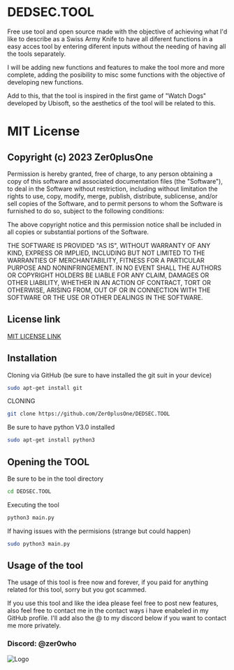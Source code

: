 
# DEDSEC.TOOL

Free use tool and open source made with the objective of achieving what I'd like to describe as a Swiss Army Knife to have all diferent functions in a easy acces tool by entering diferent inputs without the needing of having all the tools separately.

I will be adding new functions and features to make the tool more and more complete, adding the posibility to misc some functions with the objective of developing new functions.

Add to this, that the tool is inspired in the first game of "Watch Dogs" developed by Ubisoft, so the aesthetics of the tool will be related to this.

# MIT License

## Copyright (c) 2023 Zer0plusOne

Permission is hereby granted, free of charge, to any person obtaining a copy
of this software and associated documentation files (the "Software"), to deal
in the Software without restriction, including without limitation the rights
to use, copy, modify, merge, publish, distribute, sublicense, and/or sell
copies of the Software, and to permit persons to whom the Software is
furnished to do so, subject to the following conditions:

The above copyright notice and this permission notice shall be included in all
copies or substantial portions of the Software.

THE SOFTWARE IS PROVIDED "AS IS", WITHOUT WARRANTY OF ANY KIND, EXPRESS OR
IMPLIED, INCLUDING BUT NOT LIMITED TO THE WARRANTIES OF MERCHANTABILITY,
FITNESS FOR A PARTICULAR PURPOSE AND NONINFRINGEMENT. IN NO EVENT SHALL THE
AUTHORS OR COPYRIGHT HOLDERS BE LIABLE FOR ANY CLAIM, DAMAGES OR OTHER
LIABILITY, WHETHER IN AN ACTION OF CONTRACT, TORT OR OTHERWISE, ARISING FROM,
OUT OF OR IN CONNECTION WITH THE SOFTWARE OR THE USE OR OTHER DEALINGS IN THE
SOFTWARE.

## License link

[MIT LICENSE LINK](https://choosealicense.com/licenses/mit/)

## Installation

Cloning via GitHub (be sure to have installed the git suit in your device)

```bash
sudo apt-get install git
```

CLONING

```bash
git clone https://github.com/Zer0plusOne/DEDSEC.TOOL
```

Be sure to have python V3.0 installed

```bash
sudo apt-get install python3
```

## Opening the TOOL

Be sure to be in the tool directory

```bash
cd DEDSEC.TOOL
```

Executing the tool

```bash
python3 main.py
```

If having issues with the permisions (strange but could happen)

```bash
sudo python3 main.py
```

## Usage of the tool

The usage of this tool is free now and forever, if you paid for anything related for this tool, sorry but you got scammed.

If you use this tool and like the idea please feel free to post new features, also feel free to contact me in the contact ways i have enabeled in my GitHub profile. I'll add also the @ to my discord below if you want to contact me more privately.

### Discord: @zer0who

![Logo](https://images-wixmp-ed30a86b8c4ca887773594c2.wixmp.com/f/c167faae-9537-4b4d-a6b3-2a3b9fa80cb2/db019p5-7a48b5b1-71af-45d9-96e5-9808cee53e70.png/v1/fill/w_1024,h_576,q_75,strp/dedsec_by_default_01101100_011-db019p5.png?token=eyJ0eXAiOiJKV1QiLCJhbGciOiJIUzI1NiJ9.eyJpc3MiOiJ1cm46YXBwOjdlMGQxODg5ODIyNjQzNzNhNWYwZDQxNWVhMGQyNmUwIiwic3ViIjoidXJuOmFwcDo3ZTBkMTg4OTgyMjY0MzczYTVmMGQ0MTVlYTBkMjZlMCIsImF1ZCI6WyJ1cm46c2VydmljZTppbWFnZS5vcGVyYXRpb25zIl0sIm9iaiI6W1t7InBhdGgiOiIvZi9jMTY3ZmFhZS05NTM3LTRiNGQtYTZiMy0yYTNiOWZhODBjYjIvZGIwMTlwNS03YTQ4YjViMS03MWFmLTQ1ZDktOTZlNS05ODA4Y2VlNTNlNzAucG5nIiwid2lkdGgiOiI8PTEwMjQiLCJoZWlnaHQiOiI8PTU3NiJ9XV19.P20RBbbtjs1KgML2Ctx9_ySYf8JWI77c1S5el8Aj6Uk)
